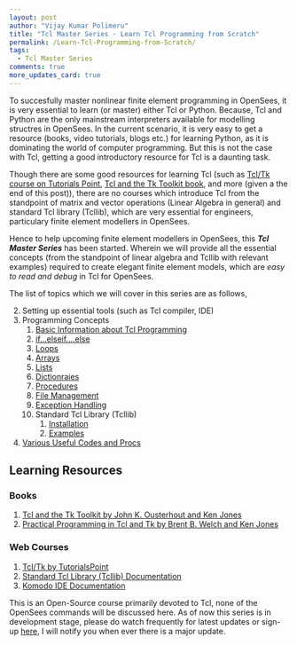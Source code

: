 ```yaml
---
layout: post
author: "Vijay Kumar Polimeru"
title: "Tcl Master Series - Learn Tcl Programming from Scratch"
permalink: /Learn-Tcl-Programming-from-Scratch/
tags:
  - Tcl Master Series
comments: true
more_updates_card: true
---
```


To succesfully master nonlinear finite element programming in OpenSees, it is very essential to learn (or master) either Tcl or Python. Because, Tcl and Python are
the only mainstream interpreters available for modelling structres in OpenSees. In the current scenario, it is very easy to get a resource (books, video tutorials, 
blogs etc.) for learning Python, as it is dominating the world of computer programming. But this is not the case with Tcl, getting a good 
introductory resource for Tcl is a daunting task. 

Though there are some good resources for learning Tcl (such as 
[Tcl/Tk course on Tutorials Point](https://www.tutorialspoint.com/tcl-tk/index.htm), 
[Tcl and the Tk Toolkit book](https://www.amazon.in/Tcl-Tk-Toolkit-2e-Ousterhout/dp/8131734870/ref=sr_1_1?crid=3A38RCVK1TN7G&keywords=tcl+and+the+tk+toolkit&qid=1585046094&sprefix=tcl+and+the+tk+%2Caps%2C997&sr=8-1), 
and more (given a the end of this post)), 
there are no courses which introduce Tcl from the standpoint of matrix and vector operations (Linear Algebra in general) and 
standard Tcl library (Tcllib), which are very
essential for engineers, particulary finite element modellers in OpenSees. 

Hence to help upcoming finite element modellers in OpenSees, this ***Tcl Master Series*** has been started. 
Wherein we will provide all the 
essential concepts (from the standpoint of linear algebra and Tcllib with relevant examples) 
required to create elegant finite element models, which are *easy to read and debug* in Tcl for OpenSees.

The list of topics which we will cover in this series are as follows,

2. Setting up essential tools (such as Tcl compiler, IDE) 
3. Programming Concepts
	1. [Basic Information about Tcl Programming](/basic-information-learn-tcl-programming-from-scratch/)
	3. [if...elseif....else](/conditionals-learn-tcl-programming-from-scratch/)
	4. [Loops](/loops-learn-tcl-programming-from-scratch/)
	5. [Arrays](/arrays-learn-tcl-programming-from-scratch/)
	6. [Lists](/lists-learn-tcl-programming-from-scratch/)
	8. [Dictionraies](/dict-learn-tcl-programming-from-scratch/)
	9. [Procedures](/procedures-learn-tcl-programming-from-scratch/)
	11. [File Management](/file-management-learn-tcl-programming-from-scratch/)
	12. [Exception Handling](/exception-handling-learn-tcl-programming-from-scratch/)
	10. Standard Tcl Library (Tcllib)
		1. [Installation](/tcllib-installation-learn-tcl-programming-from-scratch/)
		2. [Examples](/tcllib-examples-learn-tcl-programming-from-scratch/)	
4. [Various Useful Codes and Procs](/some-useful-codes-learn-tcl-programming-from-scratch/)

## Learning Resources

### Books 

1. [Tcl and the Tk Toolkit by John K. Ousterhout and Ken Jones](https://www.amazon.in/Tcl-Tk-Toolkit-2e-Ousterhout/dp/8131734870/ref=sr_1_1?keywords=tcl%2Ftk+books&qid=1585112979&sr=8-1)
2. [Practical Programming in Tcl and Tk by Brent B. Welch and Ken Jones](https://www.amazon.in/Practical-Programming-Tcl-Brent-Welch/dp/0130385603/ref=sr_1_7?keywords=tcl%2Ftk+books&qid=1585112979&sr=8-7)

### Web Courses

1. [Tcl/Tk by TutorialsPoint](https://www.tutorialspoint.com/tcl-tk/index.htm)
2. [Standard Tcl Library (Tcllib) Documentation](https://core.tcl-lang.org/tcllib/doc/trunk/embedded/md/toc.md)
3. [Komodo IDE Documentation](http://docs.activestate.com/komodo/11/)

This is an Open-Source course primarily devoted to Tcl, none of the OpenSees commands will be discussed here.
As of now this series is in development stage, 
please do watch frequently for latest updates or sign-up [here](https://forms.gle/c7v6atfcLwcQgEE28), I will notify you when ever there is a major update.


